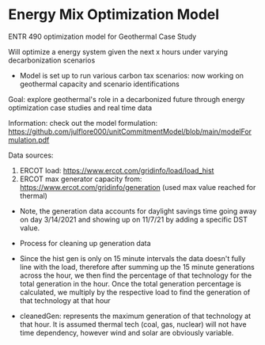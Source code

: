 # Energy Mix Optimization Model
 ENTR 490 optimization model for Geothermal Case Study


Will optimize a energy system given the next x hours under varying decarbonization scenarios
* Model is set up to run various carbon tax scenarios: now working on geothermal capacity and scenario identifications

Goal: explore geothermal's role in a decarbonized future through energy optimization case studies and real time data

Information: check out the model formulation: https://github.com/julflore000/unitCommitmentModel/blob/main/modelFormulation.pdf

Data sources:
1. ERCOT load: https://www.ercot.com/gridinfo/load/load_hist
2. ERCOT max generator capacity from: https://www.ercot.com/gridinfo/generation (used max value reached for thermal)
* Note, the generation data accounts for daylight savings time going away on day 3/14/2021 and showing up on 11/7/21 by adding a specific DST value.

* Process for cleaning up generation data
* Since the hist gen is only on 15 minute intervals the data doesn't fully line with the load, therefore after summing up the 15 minute generations across the hour, we then find the percentage of that technology for the total generation in the hour. Once the total generation percentage is calculated, we multiply by the respective load to find the generation of that technology at that hour
* cleanedGen: represents the maximum generation of that technology at that hour. It is assumed thermal tech (coal, gas, nuclear) will not have time dependency, however wind and solar are obviously variable.



